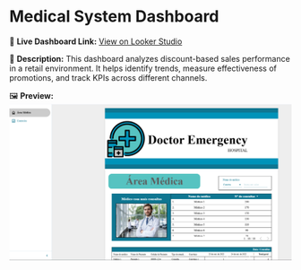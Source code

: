 # Medical System Dashboard

🔗 **Live Dashboard Link:** [View on Looker Studio](https://lookerstudio.google.com/reporting/c0c2e00b-9317-4e7f-aa20-391b3ad57b09)

📝 **Description:**
This dashboard analyzes discount-based sales performance in a retail environment. It helps identify trends, measure effectiveness of promotions, and track KPIs across different channels.

🖼️ **Preview:**
![Dashboard Screenshot](./screenshot.png)
